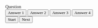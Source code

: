 
<head>
  <title>Quiz App</title>
<style>
*, *::before, *::after {
  box-sizing: border-box;
  font-family: Gotham Rounded;
}

:root {
  --hue-neutral: 200;
  --hue-wrong: 0;
  --hue-correct: 145;
}

body {
  --hue: var(--hue-neutral);
  padding: 0;
  margin: 0;
  display: flex;
  width: 100vw;
  height: 100vh;
  justify-content: center;
  align-items: center;
  background-color: hsl(var(--hue), 100%, 20%);
}

body.correct {
  --hue: var(--hue-correct);
}

body.wrong {
  --hue: var(--hue-wrong);
}

.container {
  width: 800px;
  max-width: 80%;
  background-color: white;
  border-radius: 5px;
  padding: 10px;
  box-shadow: 0 0 10px 2px;
}

.btn-grid {
  display: grid;
  grid-template-columns: repeat(2, auto);
  gap: 10px;
  margin: 20px 0;
}

.btn {
  --hue: var(--hue-neutral);
  border: 1px solid hsl(var(--hue), 100%, 30%);
  background-color: hsl(var(--hue), 100%, 50%);
  border-radius: 5px;
  padding: 5px 10px;
  color: white;
  outline: none;
}

.btn:hover {
  border-color: black;
}

.btn.correct {
  --hue: var(--hue-correct);
  color: black;
}

.btn.wrong {
  --hue: var(--hue-wrong);
}

.start-btn, .next-btn {
  font-size: 1.5rem;
  font-weight: bold;
  padding: 10px 20px;
}

.controls {
  display: flex;
  justify-content: center;
  align-items: center;
}

.hide {
  display: none;
}



</style>



</head>
<body>
  <div class="container">
    <div id="question-container" class="hide">
      <div id="question">Question</div>
      <div id="answer-buttons" class="btn-grid">
        <button class="btn">Answer 1</button>
        <button class="btn">Answer 2</button>
        <button class="btn">Answer 3</button>
        <button class="btn">Answer 4</button>
      </div>
    </div>
    <div class="controls">
      <button id="start-btn" class="start-btn btn">Start</button>
      <button id="next-btn" class="next-btn btn hide">Next</button>
    </div>
  </div>
<script>
const startButton = document.getElementById('start-btn')
const nextButton = document.getElementById('next-btn')
const questionContainerElement = document.getElementById('question-container')
const questionElement = document.getElementById('question')
const answerButtonsElement = document.getElementById('answer-buttons')

let shuffledQuestions, currentQuestionIndex

startButton.addEventListener('click', startGame)
nextButton.addEventListener('click', () => {
  currentQuestionIndex++
  setNextQuestion()
})

function startGame() {
  startButton.classList.add('hide')
  shuffledQuestions = questions.sort(() => Math.random() - .5)
  currentQuestionIndex = 0
  questionContainerElement.classList.remove('hide')
  setNextQuestion()
}

function setNextQuestion() {
  resetState()
  showQuestion(shuffledQuestions[currentQuestionIndex])
}

function showQuestion(question) {
  questionElement.innerText = question.question
  question.answers.forEach(answer => {
    const button = document.createElement('button')
    button.innerText = answer.text
    button.classList.add('btn')
    if (answer.correct) {
      button.dataset.correct = answer.correct
    }
    button.addEventListener('click', selectAnswer)
    answerButtonsElement.appendChild(button)
  })
}

function resetState() {
  clearStatusClass(document.body)
  nextButton.classList.add('hide')
  while (answerButtonsElement.firstChild) {
    answerButtonsElement.removeChild(answerButtonsElement.firstChild)
  }
}

function selectAnswer(e) {
  const selectedButton = e.target
  const correct = selectedButton.dataset.correct
  setStatusClass(document.body, correct)
  Array.from(answerButtonsElement.children).forEach(button => {
    setStatusClass(button, button.dataset.correct)
  })
  if (shuffledQuestions.length > currentQuestionIndex + 1) {
    nextButton.classList.remove('hide')
  } else {
    startButton.innerText = 'Restart'
    startButton.classList.remove('hide')
  }
}

function setStatusClass(element, correct) {
  clearStatusClass(element)
  if (correct) {
    element.classList.add('correct')
  } else {
    element.classList.add('wrong')
  }
}

function clearStatusClass(element) {
  element.classList.remove('correct')
  element.classList.remove('wrong')
}

const questions = [
  {
    question: 'ابن سینا در کجا بدنیا امد ؟',
    answers: [
      { text: 'همدان', correct: true },
      { text: 'شیراز', correct: false }
    ]
  },
  {
    question: 'مانی در کجا بدنیا امد؟',
    answers: [
      { text: 'زنجان ', correct: false },
      { text: 'ابهر', correct: true }
    ]
  },
  {
    question: 'احمد در کجا بدنیا امد ؟',
    answers: [
    
      { text: 'درسجین', correct: true },
      { text: 'ابهر', correct: false },
     
    ]
  },
  {
    question: 'What is 4 * 2?',
    answers: [
      { text: '6', correct: false },
      { text: '8', correct: true }
    ]
  }
]

</script>


</body>
</html>

